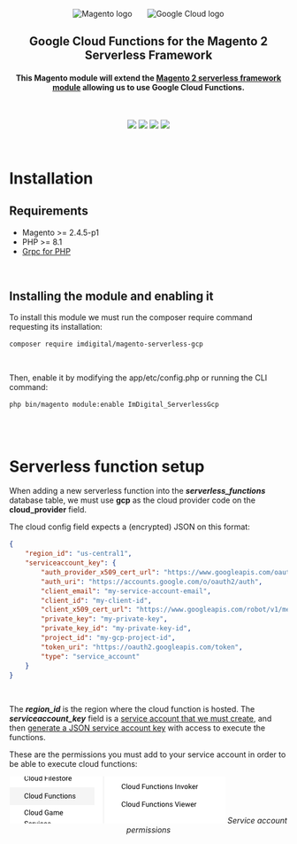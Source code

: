 <p align="center">
<img alt="Magento logo" src="https://upload.wikimedia.org/wikipedia/en/thumb/5/53/Magento.svg/1280px-Magento.svg.png" width="224px"/>&nbsp;&nbsp;&nbsp;&nbsp;&nbsp;&nbsp;
<img alt="Google Cloud logo" src="https://camo.githubusercontent.com/2495e33867d65b0d555c281f82285ec1e13c538363a3fb75621e017e4467a20a/68747470733a2f2f636c6f75642e676f6f676c652e636f6d2f5f7374617469632f636c6f75642f696d616765732f736f6369616c2d69636f6e2d676f6f676c652d636c6f75642d313230302d3633302e706e67" width="124px"/>
</p>
<h2 align="center">
  Google Cloud Functions for the Magento 2 Serverless Framework
</h2>

<h4 align="center"><b>This Magento module will extend the <a href="https://github.com/Imagination-Media/magento-serverless">Magento 2 serverless framework module</a> allowing us to use Google Cloud Functions.</b></h4>

<br/>

<p align="center"><img src="https://img.shields.io/badge/Language-PHP-blue" />&nbsp;<img src="https://img.shields.io/badge/Ecommerce-Magento-orange"/>&nbsp;<img src="https://img.shields.io/badge/Hosting%20Provider-Google%20Cloud-blue" />&nbsp;<img src="https://img.shields.io/badge/Created%20By-IMDigital-orange" /></p>

<br/>

# Installation
## Requirements
- Magento >= 2.4.5-p1
- PHP >= 8.1
- [Grpc for PHP](https://cloud.google.com/php/grpc)

<br/>

## Installing the module and enabling it

To install this module we must run the composer require command requesting its installation:

```ssh
composer require imdigital/magento-serverless-gcp
```

<br/>

Then, enable it by modifying the app/etc/config.php or running the CLI command:

```ssh
php bin/magento module:enable ImDigital_ServerlessGcp
```

<br/>
<br/>

# Serverless function setup
When adding a new serverless function into the ***serverless_functions*** database table, we must use **gcp** as the cloud provider code on the **cloud_provider** field.

The cloud config field expects a (encrypted) JSON on this format:

```json
{
    "region_id": "us-central1",
    "serviceaccount_key": {
        "auth_provider_x509_cert_url": "https://www.googleapis.com/oauth2/v1/certs",
        "auth_uri": "https://accounts.google.com/o/oauth2/auth",
        "client_email": "my-service-account-email",
        "client_id": "my-client-id",
        "client_x509_cert_url": "https://www.googleapis.com/robot/v1/metadata/x509/magento-demo-serverless%40magento-2-demo-366018.iam.gserviceaccount.com",
        "private_key": "my-private-key",
        "private_key_id": "my-private-key-id",
        "project_id": "my-gcp-project-id",
        "token_uri": "https://oauth2.googleapis.com/token",
        "type": "service_account"
    }
}
```

<br/>

The ***region_id*** is the region where the cloud function is hosted. The ***serviceaccount_key*** field is a [service account that we must create](https://cloud.google.com/iam/docs/service-account-overview), and then [generate a JSON service account key](https://cloud.google.com/iam/docs/keys-create-delete) with access to execute the functions.

These are the permissions you must add to your service account in order to be able to execute cloud functions:

<p align="center">
<img src="https://github.com/Imagination-Media/magento-serverless-gcp/blob/master/screenshots/iam-permissions.png" alt="Service Account permissions" />
<i>Service account permissions</i>
</p>
